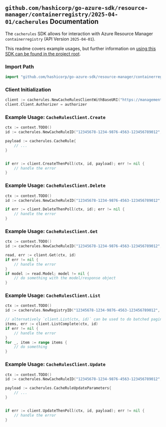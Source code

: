 
## `github.com/hashicorp/go-azure-sdk/resource-manager/containerregistry/2025-04-01/cacherules` Documentation

The `cacherules` SDK allows for interaction with Azure Resource Manager `containerregistry` (API Version `2025-04-01`).

This readme covers example usages, but further information on [using this SDK can be found in the project root](https://github.com/hashicorp/go-azure-sdk/tree/main/docs).

### Import Path

```go
import "github.com/hashicorp/go-azure-sdk/resource-manager/containerregistry/2025-04-01/cacherules"
```


### Client Initialization

```go
client := cacherules.NewCacheRulesClientWithBaseURI("https://management.azure.com")
client.Client.Authorizer = authorizer
```


### Example Usage: `CacheRulesClient.Create`

```go
ctx := context.TODO()
id := cacherules.NewCacheRuleID("12345678-1234-9876-4563-123456789012", "example-resource-group", "registryName", "cacheRuleName")

payload := cacherules.CacheRule{
	// ...
}


if err := client.CreateThenPoll(ctx, id, payload); err != nil {
	// handle the error
}
```


### Example Usage: `CacheRulesClient.Delete`

```go
ctx := context.TODO()
id := cacherules.NewCacheRuleID("12345678-1234-9876-4563-123456789012", "example-resource-group", "registryName", "cacheRuleName")

if err := client.DeleteThenPoll(ctx, id); err != nil {
	// handle the error
}
```


### Example Usage: `CacheRulesClient.Get`

```go
ctx := context.TODO()
id := cacherules.NewCacheRuleID("12345678-1234-9876-4563-123456789012", "example-resource-group", "registryName", "cacheRuleName")

read, err := client.Get(ctx, id)
if err != nil {
	// handle the error
}
if model := read.Model; model != nil {
	// do something with the model/response object
}
```


### Example Usage: `CacheRulesClient.List`

```go
ctx := context.TODO()
id := cacherules.NewRegistryID("12345678-1234-9876-4563-123456789012", "example-resource-group", "registryName")

// alternatively `client.List(ctx, id)` can be used to do batched pagination
items, err := client.ListComplete(ctx, id)
if err != nil {
	// handle the error
}
for _, item := range items {
	// do something
}
```


### Example Usage: `CacheRulesClient.Update`

```go
ctx := context.TODO()
id := cacherules.NewCacheRuleID("12345678-1234-9876-4563-123456789012", "example-resource-group", "registryName", "cacheRuleName")

payload := cacherules.CacheRuleUpdateParameters{
	// ...
}


if err := client.UpdateThenPoll(ctx, id, payload); err != nil {
	// handle the error
}
```
